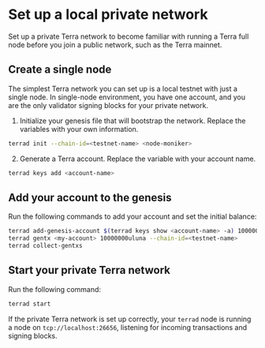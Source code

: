 # Set up a local private network

Set up a private Terra network to become familiar with running a Terra full node before you join a public network, such as the Terra mainnet.

## Create a single node

The simplest Terra network you can set up is a local testnet with just a single node. In single-node environment, you have one account, and you are the only validator signing blocks for your private network.

1. Initialize your genesis file that will bootstrap the network. Replace the variables with your own information.

```bash
terrad init --chain-id=<testnet-name> <node-moniker>
```

2. Generate a Terra account. Replace the variable with your account name.

```bash
terrad keys add <account-name>
```

## Add your account to the genesis

Run the following commands to add your account and set the initial balance:

```bash
terrad add-genesis-account $(terrad keys show <account-name> -a) 100000000uluna,1000usd
terrad gentx <my-account> 10000000uluna --chain-id=<testnet-name>
terrad collect-gentxs
```

## Start your private Terra network

Run the following command:

```bash
terrad start
```

If the private Terra network is set up correctly, your `terrad` node is running a node on `tcp://localhost:26656`, listening for incoming transactions and signing blocks.
